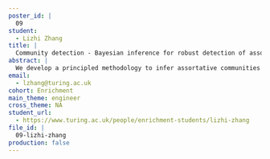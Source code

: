 ```yaml
---
poster_id: |
  09
student:
  - Lizhi Zhang
title: |
  Community detection - Bayesian inference for robust detection of assortative structure
abstract: |
  We develop a principled methodology to infer assortative communities in networks based on a nonparametric Bayesian formulation of the planted partition model. We show that this approach succeeds in finding statistically significant assortative modules in networks, unlike alternatives such as modularity maximization, which systematically overfits both in artificial as well as in empirical examples. Our formulation is amenable to model selection procedures, which allow us to compare it to more general approaches based on the stochastic block model, and in this way reveal whether assortativity is in fact the dominating large-scale mixing pattern.
email:
  - lzhang@turing.ac.uk
cohort: Enrichment
main_theme: engineer
cross_theme: NA
student_url:
  - https://www.turing.ac.uk/people/enrichment-students/lizhi-zhang
file_id: |
  09-lizhi-zhang
production: false
---
```

